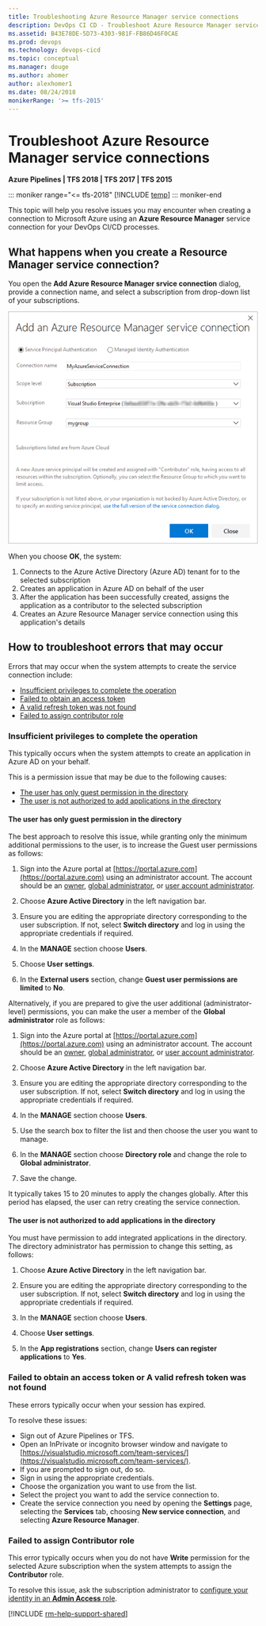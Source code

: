 ```yaml
---
title: Troubleshooting Azure Resource Manager service connections
description: DevOps CI CD - Troubleshoot Azure Resource Manager service connections in Azure Pipelines and Team Foundation Server (TFS)
ms.assetid: B43E78DE-5D73-4303-981F-FB86D46F0CAE
ms.prod: devops
ms.technology: devops-cicd
ms.topic: conceptual
ms.manager: douge
ms.author: ahomer
author: alexhomer1
ms.date: 08/24/2018
monikerRange: '>= tfs-2015'
---
```


# Troubleshoot Azure Resource Manager service connections

**Azure Pipelines | TFS 2018 | TFS 2017 | TFS 2015**

::: moniker range="<= tfs-2018"
[!INCLUDE [temp](../_shared/concept-rename-note.md)]
::: moniker-end

This topic will help you resolve issues you may encounter when creating
a connection to Microsoft Azure using an **Azure Resource Manager** service connection
for your DevOps CI/CD processes.

<a name="whathappens"></a>
## What happens when you create a Resource Manager service connection?

You open the **Add Azure Resource Manager srvice connection** dialog,
provide a connection name, and select a subscription from drop-down
list of your subscriptions.  

![The Add Azure Resource Manager srvice connection dialog](_img/azure-rm-endpoint/azure-rm-endpoint-01.png)

When you choose **OK**, the system:

1. Connects to the Azure Active Directory (Azure AD) tenant for to the selected subscription
1. Creates an application in Azure AD on behalf of the user
1. After the application has been successfully created, assigns the application as a contributor to the selected subscription
1. Creates an Azure Resource Manager service connection using this application's details

<a name="troubleshoot"></a>
## How to troubleshoot errors that may occur

Errors that may occur when the system attempts to create the service connection include:

* [Insufficient privileges to complete the operation](#privileges)
* [Failed to obtain an access token](#sessionexpired)
* [A valid refresh token was not found](#sessionexpired)
* [Failed to assign contributor role](#contributorrole)

<a name="privileges"></a>
### Insufficient privileges to complete the operation

This typically occurs when the system attempts to create an
application in Azure AD on your behalf.

This is a permission issue that may be due to the following causes:

* [The user has only guest permission in the directory](#guestonly)
* [The user is not authorized to add applications in the directory](#notauthtoadd)

<a name="guestonly"></a>
#### The user has only guest permission in the directory

The best approach to resolve this issue, while granting only the minimum additional permissions
to the user, is to increase the Guest user permissions as follows:

1. Sign into the Azure portal at [https://portal.azure.com](https://portal.azure.com) using an administrator account.
   The account should be an [owner](/azure/role-based-access-control/built-in-roles#owner),
   [global administrator](/azure/active-directory/active-directory-assign-admin-roles-azure-portal#global-administrator), or
   [user account administrator](/azure/active-directory/active-directory-assign-admin-roles-azure-portal#user-account-administrator).

1. Choose **Azure Active Directory** in the left navigation bar.

1. Ensure you are editing the appropriate directory corresponding to the user subscription. If not, select **Switch directory** and log in using the appropriate credentials if required.

1. In the **MANAGE** section choose **Users**.

1. Choose **User settings**.

1. In the **External users** section, change **Guest user permissions are limited** to **No**.

Alternatively, if you are prepared to give the user additional (administrator-level) permissions,
you can make the user a member of the **Global administrator** role as follows:

1. Sign into the Azure portal at [https://portal.azure.com](https://portal.azure.com) using an administrator account.
   The account should be an [owner](/azure/role-based-access-control/built-in-roles#owner),
   [global administrator](/azure/active-directory/active-directory-assign-admin-roles-azure-portal#global-administrator), or
   [user account administrator](/azure/active-directory/active-directory-assign-admin-roles-azure-portal#user-account-administrator).

1. Choose **Azure Active Directory** in the left navigation bar.

1. Ensure you are editing the appropriate directory corresponding to the user subscription. If not, select **Switch directory** and log in using the appropriate credentials if required.

1. In the **MANAGE** section choose **Users**.
   
1. Use the search box to filter the list and then choose the user you want to manage.

1. In the **MANAGE** section choose **Directory role** and change the role to **Global administrator**.

1. Save the change.

It typically takes 15 to 20 minutes to apply the changes globally.
After this period has elapsed, the user can retry creating the service connection.

<a name="notauthtoadd"></a>
#### The user is not authorized to add applications in the directory

You must have permission to add integrated applications in the directory.
The directory administrator has permission to change this setting, as follows:

1. Choose **Azure Active Directory** in the left navigation bar.

1. Ensure you are editing the appropriate directory corresponding to the user subscription. If not, select **Switch directory** and log in using the appropriate credentials if required.

1. In the **MANAGE** section choose **Users**.

1. Choose **User settings**.

1. In the **App registrations** section, change **Users can register applications** to **Yes**.

<a name="sessionexpired"></a>
### Failed to obtain an access token or A valid refresh token was not found

These errors typically occur when your session has expired.

To resolve these issues:

* Sign out of Azure Pipelines or TFS.
* Open an InPrivate or incognito browser window and navigate to [https://visualstudio.microsoft.com/team-services/](https://visualstudio.microsoft.com/team-services/).
* If you are prompted to sign out, do so.
* Sign in using the appropriate credentials.
* Choose the organization you want to use from the list.
* Select the project you want to add the service connection to.
* Create the service connection you need by opening the **Settings** page, selecting the **Services** tab,
  choosing **New service connection**, and selecting **Azure Resource Manager**.

<a name="contributorrole"></a>
### Failed to assign Contributor role

This error typically occurs when you do not have **Write** permission
for the selected Azure subscription when the system attempts to assign
the **Contributor** role.

To resolve this issue, ask the subscription administrator to
[configure your identity in an **Admin Access** role](/azure/active-directory/fundamentals/active-directory-users-assign-role-azure-portal).

[!INCLUDE [rm-help-support-shared](../_shared/rm-help-support-shared.md)]

